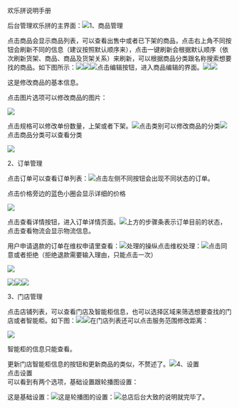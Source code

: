 欢乐拼说明手册

后台管理欢乐拼的主界面：![](https://dn-coding-net-production-pp.qbox.me/47ba818d-95af-4e0d-a84b-1e17966bc372.png)1、商品管理

点击商品会显示商品列表，可以查看出售中或者已下架的商品，点击右上角不同按钮会刷新不同的信息（建议按照默认顺序来），点击一键刷新会根据默认顺序（依次刷新货架、商品、商品及货架关系）来刷新，可以根据商品分类跟名称搜索想要找的商品。如下图所示：![](https://dn-coding-net-production-pp.qbox.me/37197686-8bbb-45c2-a4f1-7dae7d078081.png)![](https://dn-coding-net-production-pp.qbox.me/7deb8a60-d4a7-47ba-aab1-3a49335253aa.png)![](https://dn-coding-net-production-pp.qbox.me/ce40ae59-844a-440b-9a5d-e3b72b6df572.png)点击编辑按钮，进入商品编辑的界面。![](https://dn-coding-net-production-pp.qbox.me/4ce1f2c5-8b4a-4c56-99b0-7a18155b37ec.png)![](https://dn-coding-net-production-pp.qbox.me/f9ee7e7e-a4ff-4ff0-82fc-e508edaf89f2.png)

这是修改商品的基本信息。

点击图片选项可以修改商品的图片：

![](https://dn-coding-net-production-pp.qbox.me/a4931a4f-9e80-4fac-893d-954459156488.png)

点击规格可以修改单份数量，上架或者下架。![](https://dn-coding-net-production-pp.qbox.me/c3a38678-266c-40bc-bd2b-d8e393d89b7c.png)点击类别可以修改商品的分类![](https://dn-coding-net-production-pp.qbox.me/7607a081-8062-4972-943f-ac4d6839f403.png)点击商品分类可以查看分类

![](https://dn-coding-net-production-pp.qbox.me/41c63cf3-02e3-4c92-976c-dbe6153f6a92.png)

2、订单管理

点击订单可以查看订单列表：![](https://dn-coding-net-production-pp.qbox.me/c42f26e2-78e4-4381-bcbf-73d6b1549842.png)点击左侧不同按钮会出现不同状态的订单。

点击价格旁边的蓝色小圈会显示详细的价格

![](https://dn-coding-net-production-pp.qbox.me/0ee99d0e-8fef-49d4-8ed7-67a56a3b04f8.png)

点击查看详情按钮，进入订单详情页面。![](https://dn-coding-net-production-pp.qbox.me/27ed0062-0f70-4769-bce5-dd5bbaaecc65.png)上方的步骤条表示订单目前的状态，点击查看物流会显示物流信息。

用户申请退款的订单在维权申请里查看：![](https://dn-coding-net-production-pp.qbox.me/5175da69-fe3e-4732-a2e0-677ad27dd7e5.png)处理的操纵点击维权处理：![](https://dn-coding-net-production-pp.qbox.me/32a538c5-1a52-480c-93a5-bacb9ecec830.png)点击同意或者拒绝（拒绝退款需要输入理由，只能点击一次）

![](https://dn-coding-net-production-pp.qbox.me/18f20b01-161e-41f2-99c2-09ee5199a4ce.png)

![](https://dn-coding-net-production-pp.qbox.me/d59f5c77-5545-4add-8605-125bb42f2c68.png)![](https://dn-coding-net-production-pp.qbox.me/328b2b11-9d11-4371-a908-a512bd9035b5.png)![](https://dn-coding-net-production-pp.qbox.me/899ba8dc-251d-45cc-94be-504d0e2cef80.png)

3、门店管理

点击店铺列表，可以查看门店及智能柜信息，也可以选择区域来筛选想要查找的门店或者智能柜。如下图：![](https://dn-coding-net-production-pp.qbox.me/741b6bf8-8c00-41a3-a865-b495468ebf09.png)![](https://dn-coding-net-production-pp.qbox.me/a4b88ad4-9f94-44b2-857d-4d6ef89a0ba3.png)在门店列表还可以点击服务范围修改距离：

![](https://dn-coding-net-production-pp.qbox.me/308bae4d-9a90-478f-a9b8-7fdd796b8ee8.png)

智能柜的信息只能查看。

更新门店智能柜信息的按钮和更新商品的类似，不赘述了。![](https://dn-coding-net-production-pp.qbox.me/52723ed5-092b-49cb-8a75-ed395eb4e724.png)4、设置  
点击设置  
可以看到有两个选项，基础设置跟轮播图设置：

这是基础设置：![](https://dn-coding-net-production-pp.qbox.me/f56c906f-1a7c-426b-a289-a149b96eb1c2.png)这是轮播图的设置：![](https://dn-coding-net-production-pp.qbox.me/271872f8-bf71-435f-a3e5-11cea3ad6089.png)总店后台大致的说明就完毕了。

